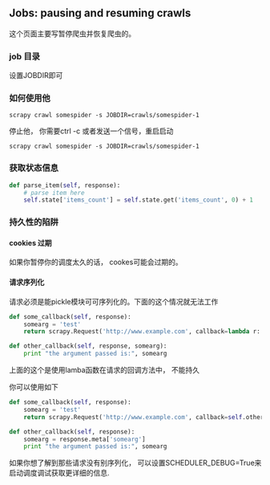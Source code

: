  ## Jobs: pausing and resuming crawls

 这个页面主要写暂停爬虫并恢复爬虫的。
 
 ###  job 目录
 设置JOBDIR即可

 ### 如何使用他
 ```
 scrapy crawl somespider -s JOBDIR=crawls/somespider-1
 ```
停止他， 你需要ctrl -c 或者发送一个信号，重启启动
```
scrapy crawl somespider -s JOBDIR=crawls/somespider-1
```

### 获取状态信息
```python
def parse_item(self, response):
    # parse item here
    self.state['items_count'] = self.state.get('items_count', 0) + 1
```
### 持久性的陷阱
#### cookies 过期
如果你暂停你的调度太久的话， cookes可能会过期的。
#### 请求序列化
请求必须是能pickle模块可可序列化的。下面的这个情况就无法工作
```python
def some_callback(self, response):
    somearg = 'test'
    return scrapy.Request('http://www.example.com', callback=lambda r: self.other_callback(r, somearg))

def other_callback(self, response, somearg):
    print "the argument passed is:", somearg
```
上面的这个是使用lamba函数在请求的回调方法中， 不能持久

你可以使用如下
```python
def some_callback(self, response):
    somearg = 'test'
    return scrapy.Request('http://www.example.com', callback=self.other_callback, meta={'somearg': somearg})

def other_callback(self, response):
    somearg = response.meta['somearg']
    print "the argument passed is:", somearg
```

如果你想了解到那些请求没有别序列化， 可以设置SCHEDULER_DEBUG=True来启动调度调试获取更详细的信息.
